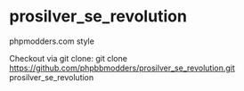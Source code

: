 # prosilver_se_revolution
phpmodders.com style

Checkout via git clone:
git clone https://github.com/phpbbmodders/prosilver_se_revolution.git prosilver_se_revolution
